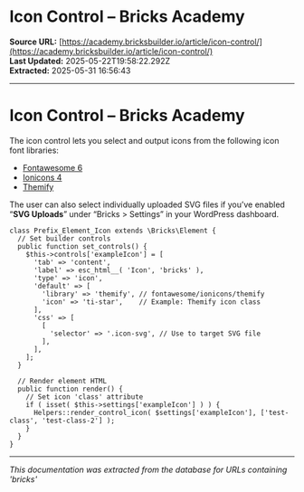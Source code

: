 # Icon Control – Bricks Academy

**Source URL:** [https://academy.bricksbuilder.io/article/icon-control/](https://academy.bricksbuilder.io/article/icon-control/)  
**Last Updated:** 2025-05-22T19:58:22.292Z  
**Extracted:** 2025-05-31 16:56:43

---

# Icon Control – Bricks Academy

The icon control lets you select and output icons from the following icon font libraries:

*   [Fontawesome 6](https://fontawesome.com/icons?d=gallery&m=free)
*   [Ionicons 4](https://ionicons.com/cheatsheet.html)
*   [Themify](https://themify.me/themify-icons)

The user can also select individually uploaded SVG files if you’ve enabled “**SVG Uploads**” under “Bricks > Settings” in your WordPress dashboard.

```
class Prefix_Element_Icon extends \Bricks\Element {
  // Set builder controls
  public function set_controls() {
    $this->controls['exampleIcon'] = [
      'tab' => 'content',
      'label' => esc_html__( 'Icon', 'bricks' ),
      'type' => 'icon',
      'default' => [
        'library' => 'themify', // fontawesome/ionicons/themify
        'icon' => 'ti-star',    // Example: Themify icon class
      ],
      'css' => [
        [
          'selector' => '.icon-svg', // Use to target SVG file
        ],
      ],
    ];
  }

  // Render element HTML
  public function render() {
    // Set icon 'class' attribute
    if ( isset( $this->settings['exampleIcon'] ) ) {
      Helpers::render_control_icon( $settings['exampleIcon'], ['test-class', 'test-class-2'] );
    }
  }
}
```

---

*This documentation was extracted from the database for URLs containing 'bricks'*
